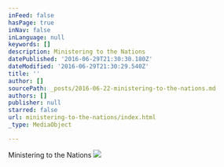 ```yaml
---
inFeed: false
hasPage: true
inNav: false
inLanguage: null
keywords: []
description: Ministering to the Nations
datePublished: '2016-06-29T21:30:30.180Z'
dateModified: '2016-06-29T21:30:29.540Z'
title: ''
author: []
sourcePath: _posts/2016-06-22-ministering-to-the-nations.md
authors: []
publisher: null
starred: false
url: ministering-to-the-nations/index.html
_type: MediaObject

---
```

Ministering to the Nations
![](https://the-grid-user-content.s3-us-west-2.amazonaws.com/3a663167-4d2a-42e6-8b57-96914394d7e9.jpg)